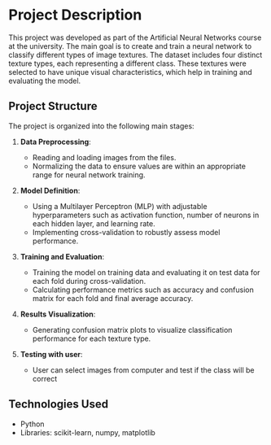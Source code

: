 # Project Description

This project was developed as part of the Artificial Neural Networks course at the university. The main goal is to create and train a neural network to classify different types of image textures. The dataset includes four distinct texture types, each representing a different class. These textures were selected to have unique visual characteristics, which help in training and evaluating the model.

## Project Structure

The project is organized into the following main stages:

1. **Data Preprocessing**:

   - Reading and loading images from the files.
   - Normalizing the data to ensure values are within an appropriate range for neural network training.

2. **Model Definition**:

   - Using a Multilayer Perceptron (MLP) with adjustable hyperparameters such as activation function, number of neurons in each hidden layer, and learning rate.
   - Implementing cross-validation to robustly assess model performance.

3. **Training and Evaluation**:

   - Training the model on training data and evaluating it on test data for each fold during cross-validation.
   - Calculating performance metrics such as accuracy and confusion matrix for each fold and final average accuracy.

4. **Results Visualization**:

   - Generating confusion matrix plots to visualize classification performance for each texture type.

5. **Testing with user**:
   - User can select images from computer and test if the class will be correct

## Technologies Used

- Python
- Libraries: scikit-learn, numpy, matplotlib
